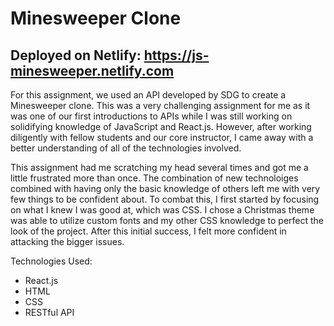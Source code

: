 # Minesweeper Clone
## Deployed on Netlify: https://js-minesweeper.netlify.com

For this assignment, we used an API developed by SDG to create a Minesweeper clone. This was a very challenging assignment for me as it was one of our first introductions to APIs while I was still working on solidifying knowledge of JavaScript and React.js. However, after working diligently with fellow students and our core instructor, I came away with a better understanding of all of the technologies involved.

This assignment had me scratching my head several times and got me a little frustrated more than once. The combination of new technoloiges combined with having only the basic knowledge of others left me with very few things to be confident about. To combat this, I first started by focusing on what I knew I was good at, which was CSS. I chose a Christmas theme was able to utilize custom fonts and my other CSS knowledge to perfect the look of the project. After this initial success, I felt more confident in attacking the bigger issues.

Technologies Used: 

- React.js
- HTML
- CSS
- RESTful API
